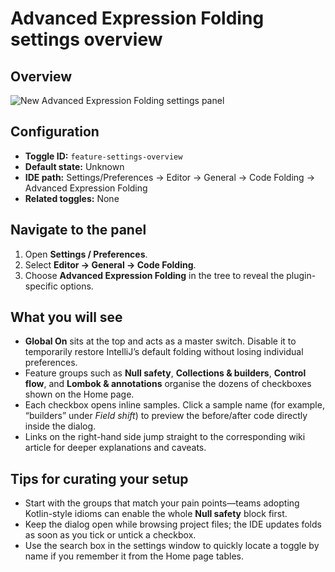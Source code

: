 # Advanced Expression Folding settings overview

## Overview

![New Advanced Expression Folding settings panel](https://github.com/user-attachments/assets/45e0d314-d19f-4c06-96a8-3d6555d8ca4a)

## Configuration

- **Toggle ID:** `feature-settings-overview`
- **Default state:** Unknown
- **IDE path:** Settings/Preferences → Editor → General → Code Folding → Advanced Expression Folding
- **Related toggles:** None

## Navigate to the panel
1. Open **Settings / Preferences**.
2. Select **Editor → General → Code Folding**.
3. Choose **Advanced Expression Folding** in the tree to reveal the plugin-specific options.

## What you will see
* **Global On** sits at the top and acts as a master switch. Disable it to temporarily restore IntelliJ’s default folding without losing individual preferences.
* Feature groups such as **Null safety**, **Collections & builders**, **Control flow**, and **Lombok & annotations** organise the dozens of checkboxes shown on the Home page.
* Each checkbox opens inline samples. Click a sample name (for example, “builders” under *Field shift*) to preview the before/after code directly inside the dialog.
* Links on the right-hand side jump straight to the corresponding wiki article for deeper explanations and caveats.

## Tips for curating your setup
* Start with the groups that match your pain points—teams adopting Kotlin-style idioms can enable the whole **Null safety** block first.
* Keep the dialog open while browsing project files; the IDE updates folds as soon as you tick or untick a checkbox.
* Use the search box in the settings window to quickly locate a toggle by name if you remember it from the Home page tables.
